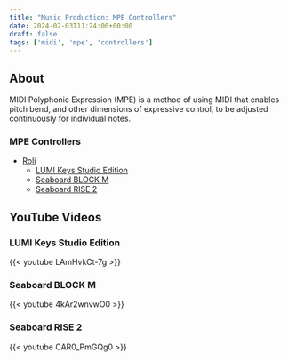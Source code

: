 ```yaml
---
title: "Music Production: MPE Controllers"
date: 2024-02-03T11:24:00+00:00
draft: false
tags: ['midi', 'mpe', 'controllers']
---
```

## About
MIDI Polyphonic Expression (MPE) is a method of using MIDI that enables pitch bend, and other dimensions of expressive control, to be adjusted continuously for individual notes.

### MPE Controllers
- [Roli](https://roli.com/)
  - [LUMI Keys Studio Edition](https://roli.com/products/blocks/lumi-keys-studio-edition)
  - [Seaboard BLOCK M](https://roli.com/products/blocks/seaboard-block-m)
  - [Seaboard RISE 2](https://roli.com/products/seaboard/rise2)

## YouTube Videos

### LUMI Keys Studio Edition
{{< youtube LAmHvkCt-7g >}}

### Seaboard BLOCK M
{{< youtube 4kAr2wnvwO0 >}}

### Seaboard RISE 2
{{< youtube CAR0_PmGQg0 >}}
